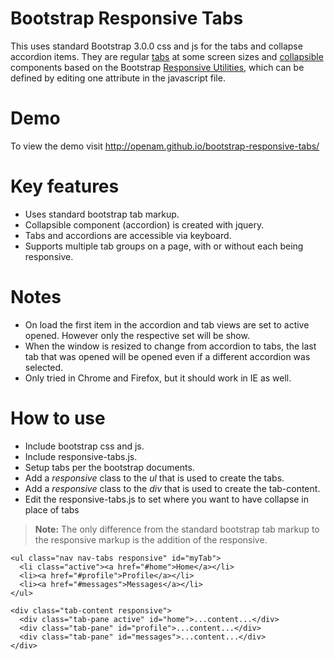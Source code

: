 Bootstrap Responsive Tabs
=========================

This uses standard Bootstrap 3.0.0 css and js for the tabs and collapse accordion items. They are regular [tabs](http://getbootstrap.com/javascript/#tabs) at some screen sizes and [collapsible](http://getbootstrap.com/javascript/#collapse) components based on the Bootstrap [Responsive Utilities](http://getbootstrap.com/css/#responsive-utilities), which can be defined by editing one attribute in the javascript file.

Demo
====
To view the demo visit http://openam.github.io/bootstrap-responsive-tabs/

Key features
============
- Uses standard bootstrap tab markup.
- Collapsible component (accordion) is created with jquery.
- Tabs and accordions are accessible via keyboard.
- Supports multiple tab groups on a page, with or without each being responsive.

Notes
=====
- On load the first item in the accordion and tab views are set to active opened. However only the respective set will be show.
- When the window is resized to change from accordion to tabs, the last tab that was opened will be opened even if a different accordion was selected.
- Only tried in Chrome and Firefox, but it should work in IE as well.

How to use
==========
- Include bootstrap css and js.
- Include responsive-tabs.js.
- Setup tabs per the bootstrap documents.
- Add a _responsive_ class to the _ul_ that is used to create the tabs.
- Add a _responsive_ class to the _div_ that is used to create the tab-content.
- Edit the responsive-tabs.js to set where you want to have collapse in place of tabs

>__Note:__ The only difference from the standard bootstrap tab markup to the responsive markup is the addition of the responsive.

```
<ul class="nav nav-tabs responsive" id="myTab">
  <li class="active"><a href="#home">Home</a></li>
  <li><a href="#profile">Profile</a></li>
  <li><a href="#messages">Messages</a></li>
</ul>

<div class="tab-content responsive">
  <div class="tab-pane active" id="home">...content...</div>
  <div class="tab-pane" id="profile">...content...</div>
  <div class="tab-pane" id="messages">...content...</div>
</div>
```
